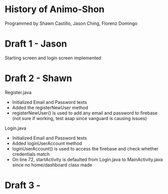 # History of Animo-Shon
Programmed by Shawn Castillo, Jason Ching, Florenz Domingo
# Draft 1 - Jason
Starting screen and login screen implemented 
# Draft 2 - Shawn
Register.java
- Initialized Email and Password texts
- Added the registerNewUser method
- registerNewUser() is used to add any email and password to firebase (not sure if working, test asap since vanguard is causing issues)

Login.java
- Initialized Email and Password texts
- Added loginUserAccount method
- loginUserAccount() is used to access the firebase and check whether credentials match
- On line 72, startActivity is defaulted from Login.java to MainActivity.java since no home/dashboard class made
# Draft 3 - 
